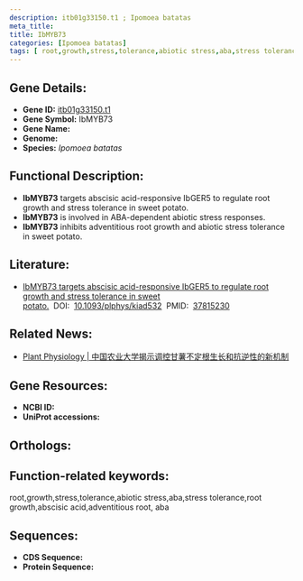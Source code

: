 ```yaml
---
description: itb01g33150.t1 ; Ipomoea batatas
meta_title:
title: IbMYB73
categories: [Ipomoea batatas]
tags: [ root,growth,stress,tolerance,abiotic stress,aba,stress tolerance,root growth,abscisic acid,adventitious root, aba  ]
---
```


## Gene Details:
- **Gene ID:**	[itb01g33150.t1]()
- **Gene Symbol:** IbMYB73
- **Gene Name:** 
- **Genome:** []()
- **Species:** *Ipomoea batatas*

## Functional Description:
   - **IbMYB73** targets abscisic acid-responsive IbGER5 to regulate root growth and stress tolerance in sweet potato.
   - **IbMYB73** is involved in ABA-dependent abiotic stress responses.
   - **IbMYB73** inhibits adventitious root growth and abiotic stress tolerance in sweet potato.

## Literature:
   - [IbMYB73 targets abscisic acid-responsive IbGER5 to regulate root growth and stress tolerance in sweet potato.]( https://academic.oup.com/plphys/advance-article/doi/10.1093/plphys/kiad532/7303851?login=true)&nbsp;&nbsp;DOI:&nbsp;&nbsp;[10.1093/plphys/kiad532](https://academic.oup.com/plphys/advance-article/doi/10.1093/plphys/kiad532/7303851?login=true)&nbsp;&nbsp;PMID:&nbsp;&nbsp;[37815230](https://pubmed.ncbi.nlm.nih.gov/37815230/)

## Related News:
   - [Plant Physiology | 中国农业大学揭示调控甘薯不定根生长和抗逆性的新机制](https://mp.weixin.qq.com/s?__biz=Mzg3MDEwNDEyMg==&mid=2247557662&idx=5&sn=a71d37e7ca5281f3e6f47e8f1751c001&chksm=cf718dd418e281b822e284b2860697f695fd9725b4427fda816907e819c6795b8fec63be69bd&scene=27#wechat_redirect)

## Gene Resources:
- **NCBI ID:** [](https://www.ncbi.nlm.nih.gov/gene/?term=)
- **UniProt accessions:** [](https://www.uniprot.org/uniprotkb//entry)

## Orthologs:


## Function-related keywords:
root,growth,stress,tolerance,abiotic stress,aba,stress tolerance,root growth,abscisic acid,adventitious root, aba 

## Sequences:
- **CDS Sequence:**
- **Protein Sequence:**
